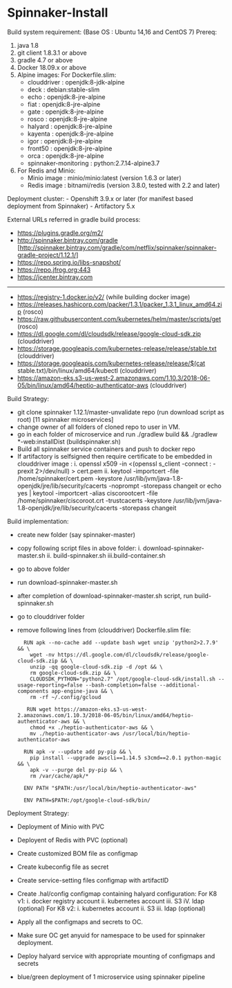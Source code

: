 # Spinnaker-Install
Build system requirement: (Base OS : Ubuntu 14,16 and CentOS 7)
Prereq:
1. java 1.8
2. git client 1.8.3.1 or above
3. gradle 4.7 or above
4. Docker 18.09.x or above
5. Alpine images:
	For Dockerfile.slim:
	- clouddriver : openjdk:8-jdk-alpine
	- deck : debian:stable-slim
	- echo : openjdk:8-jre-alpine
	- fiat : openjdk:8-jre-alpine
	- gate : openjdk:8-jre-alpine
	- rosco : openjdk:8-jre-alpine
	- halyard : openjdk:8-jre-alpine
	- kayenta : openjdk:8-jre-alpine
	- igor : openjdk:8-jre-alpine
	- front50 : openjdk:8-jre-alpine
	- orca : openjdk:8-jre-alpine
    - spinnaker-monitoring : python:2.7.14-alpine3.7
6. For Redis and Minio:
	- Minio image : minio/minio:latest (version 1.6.3 or later)
    - Redis image : bitnami/redis (version 3.8.0, tested with 2.2 and later)

Deployment cluster:
	- Openshift 3.9.x or later (for manifest based deployment from Spinnaker)
	- Artifactory 5.x 





External URLs referred in gradle build process:
- https://plugins.gradle.org/m2/
- http://spinnaker.bintray.com/gradle  
[http://spinnaker.bintray.com/gradle/com/netflix/spinnaker/spinnaker-gradle-project/1.12.1/]
- https://repo.spring.io/libs-snapshot/
- https://repo.jfrog.org:443
- https://jcenter.bintray.com
-------
- https://registry-1.docker.io/v2/ (while building docker image)
- https://releases.hashicorp.com/packer/1.3.1/packer_1.3.1_linux_amd64.zip (rosco)
- https://raw.githubusercontent.com/kubernetes/helm/master/scripts/get (rosco)
- https://dl.google.com/dl/cloudsdk/release/google-cloud-sdk.zip (clouddriver)
- https://storage.googleapis.com/kubernetes-release/release/stable.txt (clouddriver)
- https://storage.googleapis.com/kubernetes-release/release/$(cat stable.txt)/bin/linux/amd64/kubectl (clouddriver)
- https://amazon-eks.s3-us-west-2.amazonaws.com/1.10.3/2018-06-05/bin/linux/amd64/heptio-authenticator-aws (clouddriver)


Build Strategy:
- git clone spinnaker 1.12.1/master-unvalidate repo (run download script as root)
  [11 spinnaker microservices]
- change owner of all folders of cloned repo to user in VM. 
- go in each folder of microservice and run ./gradlew build && ./gradlew *-web:installDist (buildspinnaker.sh)
- Build all spinnaker service containers and push to docker repo
- If artifactory is selfsigned then require certificate to be embedded in clouddriver image :
  i. openssl x509 -in <(openssl s_client -connect <artifactory address>:<port> -prexit 2>/dev/null) > cert.pem
  ii. keytool -importcert -file /home/spinnaker/cert.pem -keystore /usr/lib/jvm/java-1.8-openjdk/jre/lib/security/cacerts -noprompt -storepass changeit 
			or 
	echo yes | keytool -importcert -alias ciscorootcert -file /home/spinnaker/ciscoroot.crt -trustcacerts -keystore /usr/lib/jvm/java-1.8-openjdk/jre/lib/security/cacerts  -storepass changeit

Build implementation:
- create new folder (say spinnaker-master)
- copy following script files in above folder:
	i.	download-spinnaker-master.sh
	ii.	build-spinnaker.sh
	iii.build-container.sh
- go to above folder
- run download-spinnaker-master.sh
- after completion of download-spinnaker-master.sh script, run build-spinnaker.sh
- go to clouddriver folder
- remove following lines from (clouddriver) Dockerfile.slim file:
		
		RUN apk --no-cache add --update bash wget unzip 'python2>2.7.9' && \
		  wget -nv https://dl.google.com/dl/cloudsdk/release/google-cloud-sdk.zip && \
		  unzip -qq google-cloud-sdk.zip -d /opt && \
		  rm google-cloud-sdk.zip && \
		  CLOUDSDK_PYTHON="python2.7" /opt/google-cloud-sdk/install.sh --usage-reporting=false --bash-completion=false --additional-components app-engine-java && \
		  rm -rf ~/.config/gcloud

		 RUN wget https://amazon-eks.s3-us-west-2.amazonaws.com/1.10.3/2018-06-05/bin/linux/amd64/heptio-authenticator-aws && \
		  chmod +x ./heptio-authenticator-aws && \
		  mv ./heptio-authenticator-aws /usr/local/bin/heptio-authenticator-aws

		RUN apk -v --update add py-pip && \
		  pip install --upgrade awscli==1.14.5 s3cmd==2.0.1 python-magic && \
		  apk -v --purge del py-pip && \
		  rm /var/cache/apk/*

		ENV PATH "$PATH:/usr/local/bin/heptio-authenticator-aws"

		ENV PATH=$PATH:/opt/google-cloud-sdk/bin/
		

Deployment Strategy:
- Deployment of Minio with PVC
- Deployent of Redis with PVC (optional)
- Create customized BOM file as configmap
- Create kubeconfig file as secret
- Create service-setting files configmap with artifactID
- Create .hal/config configmap containing halyard configuration:
  For K8 v1:
  i. docker registry account
  ii. kubernetes account
  iii. S3
  iV. ldap (optional)
  For K8 v2:
  i. kubernetes account
  ii. S3
  iii. ldap (optional)
  
- Apply all the configmaps and secrets to OC.
- Make sure OC get anyuid for namespace to be used for spinnaker deployment.
- Deploy halyard service with appropriate mounting of configmaps and secrets

- blue/green deployment of 1 microservice using spinnaker pipeline
